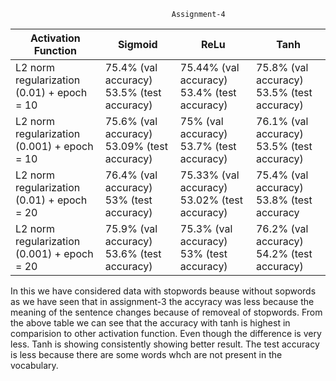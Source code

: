                                         Assignment-4
                                        
| Activation Function                          | Sigmoid                                     | ReLu                                         | Tanh                                       |
|----------------------------------------------|---------------------------------------------|----------------------------------------------|--------------------------------------------|
| L2 norm regularization (0.01) + epoch = 10   | 75.4% (val accuracy) 53.5% (test accuracy)  | 75.44% (val accuracy) 53.4% (test accuracy)  | 75.8% (val accuracy) 53.5% (test accuracy) |
| L2 norm regularization (0.001) + epoch = 10  | 75.6% (val accuracy) 53.09% (test accuracy) | 75% (val accuracy) 53.7% (test accuracy)     | 76.1% (val accuracy) 53.5% (test accuracy) |
| L2 norm regularization (0.01) + epoch = 20   | 76.4% (val accuracy) 53% (test accuracy)    | 75.33% (val accuracy) 53.02% (test accuracy) | 75.4% (val accuracy) 53.8% (test accuracy  |
| L2 norm regularization (0.001) + epoch = 20  | 75.9% (val accuracy) 53.6% (test accuracy)  | 75.3% (val accuracy) 53% (test accuracy)     | 76.2% (val accuracy) 54.2% (test accuracy) |


In this we have considered data with stopwords beause without sopwords as we have seen that in assignment-3 the accyracy was less because the meaning of the sentence changes because of removeal of stopwords. From the above table we can see that the accuracy with tanh is highest in comparision to other activation function. Even though the difference is very less. Tanh is showing consistently showing better result. The test accuracy is less because there are some words whch are not present in the vocabulary.
